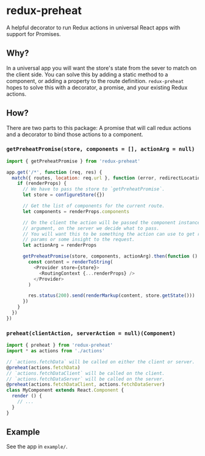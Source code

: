 # redux-preheat

A helpful decorator to run Redux actions in universal React apps with
support for Promises.

## Why?

In a universal app you will want the store's state from the sever to
match on the client side. You can solve this by adding a static method
to a component, or adding a property to the route definition.
`redux-preheat` hopes to solve this with a decorator, a promise, and
your existing Redux actions.

## How?

There are two parts to this package: A promise that will call redux
actions and a decorator to bind those actions to a component.

### `getPreheatPromise(store, components = [], actionArg = null)`

```javascript
import { getPreheatPromise } from 'redux-preheat'

app.get('/*', function (req, res) {
  match({ routes, location: req.url }, function (error, redirectLocation, renderProps) {
    if (renderProps) {
      // We have to pass the store to `getPreheatPromise`.
      let store = configureStore({})

      // Get the list of components for the current route.
      let components = renderProps.components

      // On the client the action will be passed the component instance as an
      // argument, on the server we decide what to pass.
      // You will want this to be something the action can use to get request
      // params or some insight to the request.
      let actionArg = renderProps

      getPreheatPromise(store, components, actionArg).then(function () {
        const content = renderToString(
          <Provider store={store}>
            <RoutingContext {...renderProps} />
          </Provider>
        )

        res.status(200).send(renderMarkup(content, store.getState()))
      })
    }
  })
})
```

### `preheat(clientAction, serverAction = null)(Component)`

```javascript
import { preheat } from 'redux-preheat'
import * as actions from './actions'

// `actions.fetchData` will be called on either the client or server.
@preheat(actions.fetchData)
// `actions.fetchDataClient` will be called on the client.
// `actions.fetchDataServer` will be called on the server.
@preheat(actions.fetchDataClient, actions.fetchDataServer)
class MyComponent extends React.Component {
  render () {
    // ...
  }
}
```

## Example

See the app in `example/`.

